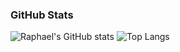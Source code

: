 
<h3>GitHub Stats</h3>

![Raphael's GitHub stats](https://github-readme-stats.vercel.app/api?username=raphael-hfs&show_icons=true&theme=dracula)
![Top Langs](https://github-readme-stats.vercel.app/api/top-langs/?username=raphael-hfs&langs_count=8&layout=compact&theme=dracula)

